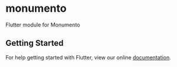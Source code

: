 # monumento

Flutter module for Monumento

## Getting Started

For help getting started with Flutter, view our online
[documentation](https://flutter.dev/).
